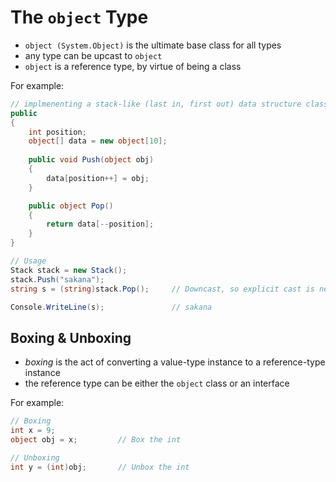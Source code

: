 # The `object` Type
- `object (System.Object)` is the ultimate base class for all types
- any type can be upcast to `object`
- `object` is a reference type, by virtue of being a class

For example:
```C#
// implmenenting a stack-like (last in, first out) data structure class
public
{
    int position;
    object[] data = new object[10];
    
    public void Push(object obj)
    {
        data[position++] = obj;
    }

    public object Pop()
    {
        return data[--position];
    }
}

// Usage
Stack stack = new Stack();
stack.Push("sakana");
string s = (string)stack.Pop();     // Downcast, so explicit cast is needed

Console.WriteLine(s);               // sakana
```

## Boxing & Unboxing
- _boxing_ is the act of converting a value-type instance to a reference-type instance
- the reference type can be either the `object` class or an interface

For example:
```C#
// Boxing
int x = 9;
object obj = x;         // Box the int

// Unboxing
int y = (int)obj;       // Unbox the int
```